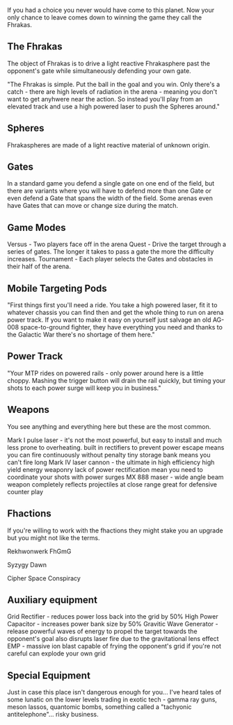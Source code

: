 If you had a choice you never would have come to this planet.
Now your only chance to leave comes down to winning the game they call the Fhrakas.

## The Fhrakas

The object of Fhrakas is to drive a light reactive Fhrakasphere past the opponent's gate
while simultaneously defending your own gate.

"The Fhrakas is simple. Put the ball in the goal and you win. Only there's a catch - there are high 
levels of radiation in the arena - meaning you don't want to get anyhwere near the action. So instead 
you'll play from an elevated track and use a high powered laser to push the Spheres around."

## Spheres

Fhrakaspheres are made of a light reactive material of unknown origin. 

## Gates

In a standard game you defend a single gate on one end of the field, but there are variants where
you will have to defend more than one Gate or even defend a Gate that spans the width of the field. 
Some arenas even have Gates that can move or change size during the match. 
 

## Game Modes

Versus     - Two players face off in the arena
Quest      - Drive the target through a series of gates. The longer it takes to pass a gate
             the more the difficulty increases. 
Tournament - Each player selects the Gates and obstacles in their half of the arena.

## Mobile Targeting Pods

"First things first you'll need a ride. You take a high powered laser, fit it to whatever chassis you can find then 
and get the whole thing to run on arena power track. If you want to make it easy on yourself just salvage an 
old AG-008 space-to-ground fighter, they have everything you need and thanks to the Galactic War there's no 
shortage of them here."

## Power Track

"Your MTP rides on powered rails - only power around here is a little choppy. Mashing the trigger button will
drain the rail quickly, but timing your shots to each power surge will keep you in business."

## Weapons

You see anything and everything here but these are the most common.

Mark I pulse laser   - it's not the most powerful, but easy to install and much less prone to overheating. 
                       built in rectifiers to prevent power escape means you can fire continuously without penalty
                       tiny storage bank means you can't fire long
Mark IV laser cannon - the ultimate in high efficiency high yield energy weaponry
                       lack of power rectification mean you need to coordinate your shots with power surges
MX 888 maser         - wide angle beam weapon completely reflects projectiles at close range
                       great for defensive counter play 

## Fhactions

If you're willing to work with the fhactions they might stake you an upgrade but you might not like the terms.

Rekhwonwerk FhGmG

Syzygy Dawn

Cipher Space Conspiracy


## Auxiliary equipment             

Grid Rectifier            - reduces power loss back into the grid by 50%
High Power Capacitor      - increases power bank size by 50%
Gravitic Wave Generator   - release powerful waves of energy to propel the target towards the opponent's goal
                            also disrupts laser fire due to the gravitational lens effect
EMP                       - massive ion blast capable of frying the opponent's grid
                            if you're not careful can explode your own grid

## Special Equipment

Just in case this place isn't dangerous enough for you... I've heard tales of some lunatic on the lower 
levels trading in exotic tech - gamma ray guns, meson lassos, quantomic bombs, something called a 
"tachyonic antitelephone"... risky business.
